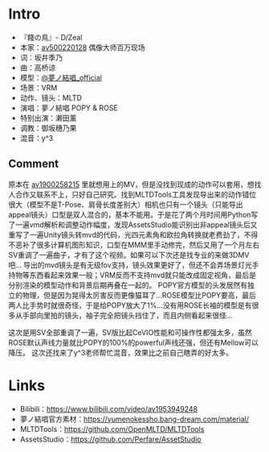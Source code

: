 # Intro
- 『餞の鳥』- D/Zeal
- 本家：[av500220128](https://www.bilibili.com/video/av500220128) 偶像大师百万现场
- 词：坂井季乃
- 曲：高桥谅
- 模型：[@夢ノ結唱_official](https://space.bilibili.com/3493083838679536)
- 场景：VRM
- 动作、镜头：MLTD
- 演唱：夢ノ結唱 POPY & ROSE
- 特别出演：濑田薰
- 调教：御坂穗乃果
- 混音：y^3

## Comment
原本在 [av1900258215](https://www.bilibili.com/video/av1900258215) 里就想用上的MV，但是没找到现成的动作可以套用，想找人合作又联系不上，只好自己研究。找到MLTDTools工具发现导出来的动作错位很大（模型不是T-Pose、肩骨长度差别大）相机也只有一个镜头（只能导出appeal镜头）口型是双人混合的，基本不能用。于是花了两个月时间用Python写了一遍vmd解析和调整动作幅度，发现AssetsStudio能识别出非appeal镜头后又重写了一遍Unity镜头转mvd的代码，光四元素角和欧拉角转换就老费劲了，不得不恶补了很多计算机图形知识，口型在MMM里手动修完，然后又用了一个月左右SV重调了一遍曲子，才有了这个视频。如果可以下次还是找专业的来做3DMV吧…
导出的mvd镜头是有无级fov支持，镜头效果更好了，但还不会弄场景灯光手持物等东西看起来效果一般；VRM反而不支持mvd就只能改成固定视角，最后是分别渲染的模型动作和背景后期再叠在一起的。
POPY官方模型的头发居然有独立的物理，但是因为晃得太厉害反而更像猫耳了…ROSE模型比POPY要高，最后两人比手势时就很奇怪，于是给POPY放大了1%…没有用ROSE长袖的模型是有很多从手部向里拍的镜头，袖子完全把镜头挡住了，而且内侧看起来很怪…

这次是用SV全部重调了一遍，SV版比起CeVIO性能和可操作性都强太多，虽然ROSE默认声线力量就比POPY的100%的powerful声线还强，但还有Mellow可以降压。
这次还找来了y^3老师帮忙混音，效果比之前自己瞎弄的好太多。

# Links
* Bilibili：https://www.bilibili.com/video/av1953949248
* 夢ノ結唱官方素材：https://yumenokessho.bang-dream.com/material/
* MLTDTools：https://github.com/OpenMLTD/MLTDTools
* AssetsStudio：https://github.com/Perfare/AssetStudio
